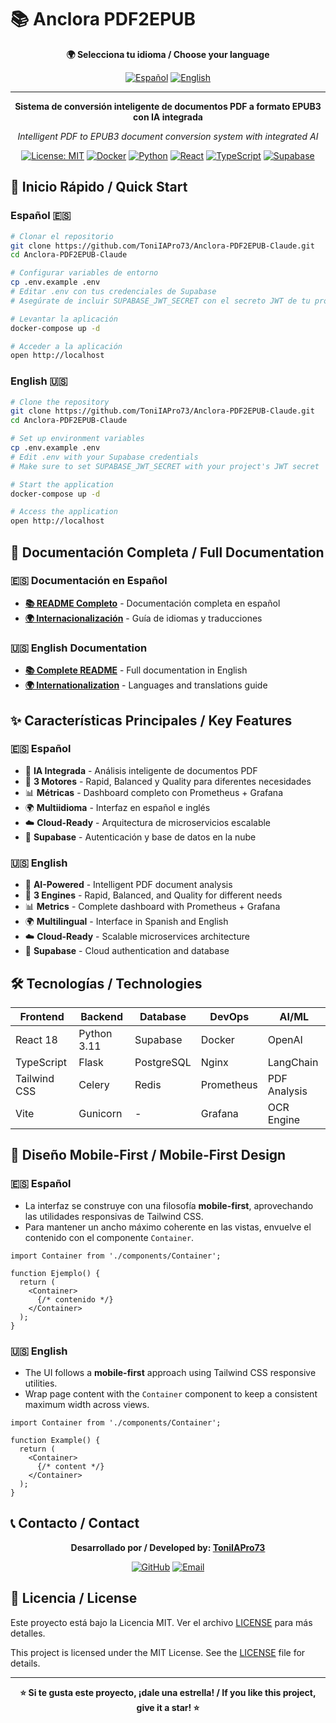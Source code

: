 # 📚 Anclora PDF2EPUB

<div align="center">

**🌍 Selecciona tu idioma / Choose your language**

[![Español](https://img.shields.io/badge/🇪🇸-Español-red?style=for-the-badge)](README.es.md)
[![English](https://img.shields.io/badge/🇺🇸-English-blue?style=for-the-badge)](README.en.md)

---

**Sistema de conversión inteligente de documentos PDF a formato EPUB3 con IA integrada**

*Intelligent PDF to EPUB3 document conversion system with integrated AI*

[![License: MIT](https://img.shields.io/badge/License-MIT-yellow.svg)](https://opensource.org/licenses/MIT)
[![Docker](https://img.shields.io/badge/Docker-Ready-blue.svg)](https://www.docker.com/)
[![Python](https://img.shields.io/badge/Python-3.11+-green.svg)](https://www.python.org/)
[![React](https://img.shields.io/badge/React-18.2+-blue.svg)](https://reactjs.org/)
[![TypeScript](https://img.shields.io/badge/TypeScript-5.2+-blue.svg)](https://www.typescriptlang.org/)
[![Supabase](https://img.shields.io/badge/Supabase-Database-green.svg)](https://supabase.com/)

</div>

## 🚀 Inicio Rápido / Quick Start

### Español 🇪🇸
```bash
# Clonar el repositorio
git clone https://github.com/ToniIAPro73/Anclora-PDF2EPUB-Claude.git
cd Anclora-PDF2EPUB-Claude

# Configurar variables de entorno
cp .env.example .env
# Editar .env con tus credenciales de Supabase
# Asegúrate de incluir SUPABASE_JWT_SECRET con el secreto JWT de tu proyecto

# Levantar la aplicación
docker-compose up -d

# Acceder a la aplicación
open http://localhost
```

### English 🇺🇸
```bash
# Clone the repository
git clone https://github.com/ToniIAPro73/Anclora-PDF2EPUB-Claude.git
cd Anclora-PDF2EPUB-Claude

# Set up environment variables
cp .env.example .env
# Edit .env with your Supabase credentials
# Make sure to set SUPABASE_JWT_SECRET with your project's JWT secret

# Start the application
docker-compose up -d

# Access the application
open http://localhost
```

## 📖 Documentación Completa / Full Documentation

### 🇪🇸 Documentación en Español
- **[📚 README Completo](README.es.md)** - Documentación completa en español
- **[🌍 Internacionalización](INTERNATIONALIZATION.md)** - Guía de idiomas y traducciones

### 🇺🇸 English Documentation
- **[📚 Complete README](README.en.md)** - Full documentation in English
- **[🌍 Internationalization](INTERNATIONALIZATION.md)** - Languages and translations guide

## ✨ Características Principales / Key Features

### 🇪🇸 Español
- 🧠 **IA Integrada** - Análisis inteligente de documentos PDF
- 🚀 **3 Motores** - Rapid, Balanced y Quality para diferentes necesidades
- 📊 **Métricas** - Dashboard completo con Prometheus + Grafana
- 🌍 **Multiidioma** - Interfaz en español e inglés
- ☁️ **Cloud-Ready** - Arquitectura de microservicios escalable
- 🔐 **Supabase** - Autenticación y base de datos en la nube

### 🇺🇸 English
- 🧠 **AI-Powered** - Intelligent PDF document analysis
- 🚀 **3 Engines** - Rapid, Balanced, and Quality for different needs
- 📊 **Metrics** - Complete dashboard with Prometheus + Grafana
- 🌍 **Multilingual** - Interface in Spanish and English
- ☁️ **Cloud-Ready** - Scalable microservices architecture
- 🔐 **Supabase** - Cloud authentication and database

## 🛠️ Tecnologías / Technologies

<div align="center">

| Frontend | Backend | Database | DevOps | AI/ML |
|----------|---------|----------|--------|-------|
| React 18 | Python 3.11 | Supabase | Docker | OpenAI |
| TypeScript | Flask | PostgreSQL | Nginx | LangChain |
| Tailwind CSS | Celery | Redis | Prometheus | PDF Analysis |
| Vite | Gunicorn | - | Grafana | OCR Engine |

</div>

## 📱 Diseño Mobile-First / Mobile-First Design

### 🇪🇸 Español
- La interfaz se construye con una filosofía **mobile-first**, aprovechando las utilidades responsivas de Tailwind CSS.
- Para mantener un ancho máximo coherente en las vistas, envuelve el contenido con el componente `Container`.

```tsx
import Container from './components/Container';

function Ejemplo() {
  return (
    <Container>
      {/* contenido */}
    </Container>
  );
}
```

### 🇺🇸 English
- The UI follows a **mobile-first** approach using Tailwind CSS responsive utilities.
- Wrap page content with the `Container` component to keep a consistent maximum width across views.

```tsx
import Container from './components/Container';

function Example() {
  return (
    <Container>
      {/* content */}
    </Container>
  );
}
```

## 📞 Contacto / Contact

<div align="center">

**Desarrollado por / Developed by: [ToniIAPro73](https://github.com/ToniIAPro73)**

[![GitHub](https://img.shields.io/badge/GitHub-ToniIAPro73-black?style=flat&logo=github)](https://github.com/ToniIAPro73)
[![Email](https://img.shields.io/badge/Email-supertoniia@gmail.com-red?style=flat&logo=gmail)](mailto:supertoniia@gmail.com)

</div>

## 📄 Licencia / License

Este proyecto está bajo la Licencia MIT. Ver el archivo [LICENSE](LICENSE) para más detalles.

This project is licensed under the MIT License. See the [LICENSE](LICENSE) file for details.

---

<div align="center">

**⭐ Si te gusta este proyecto, ¡dale una estrella! / If you like this project, give it a star! ⭐**

</div>
